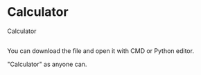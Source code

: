 # Calculator
Calculator
##
You can download the file and open it with CMD or Python editor.


"Calculator" as anyone can.
